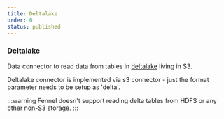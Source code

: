 ```yaml
---
title: Deltalake
order: 0
status: published
---
```

### Deltalake
Data connector to read data from tables in [deltalake](https://delta.io/) living 
in S3. 

Deltalake connector is implemented via s3 connector - just the format parameter 
needs to be setup as 'delta'.

:::warning
Fennel doesn't support reading delta tables from HDFS or any other non-S3 storage.
:::

<pre snippet="api-reference/sources/s3#s3_delta"
    status="success" message="Sourcing delta tables into Fennel datasets" 
    highlight="10">
</pre>
